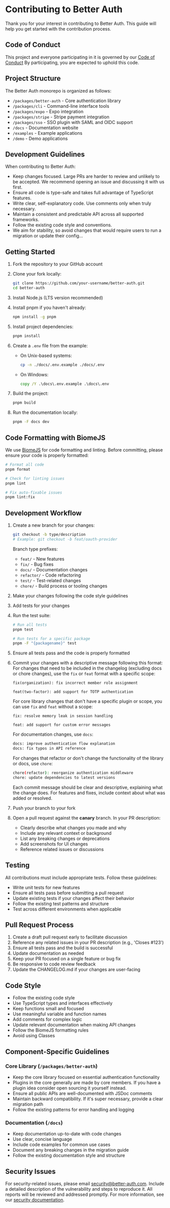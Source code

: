 # Contributing to Better Auth

Thank you for your interest in contributing to Better Auth. This guide will help you get started with the contribution process.

## Code of Conduct

This project and everyone participating in it is governed by our [Code of Conduct](/CODE_OF_CONDUCT.md) By participating, you are expected to uphold this code.

## Project Structure

The Better Auth monorepo is organized as follows:

- `/packages/better-auth` - Core authentication library
- `/packages/cli` - Command-line interface tools
- `/packages/expo` - Expo integration
- `/packages/stripe` - Stripe payment integration
- `/packages/sso` - SSO plugin with SAML and OIDC support
- `/docs` - Documentation website
- `/examples` - Example applications
- `/demo` - Demo applications

## Development Guidelines

When contributing to Better Auth:

- Keep changes focused. Large PRs are harder to review and unlikely to be accepted. We recommend opening an issue and discussing it with us first.
- Ensure all code is type-safe and takes full advantage of TypeScript features.
- Write clear, self-explanatory code. Use comments only when truly necessary.
- Maintain a consistent and predictable API across all supported frameworks.
- Follow the existing code style and conventions.
- We aim for stability, so avoid changes that would require users to run a migration or update their config...

## Getting Started

1. Fork the repository to your GitHub account
2. Clone your fork locally:
   ```bash
   git clone https://github.com/your-username/better-auth.git
   cd better-auth
   ```
3. Install Node.js (LTS version recommended)
4. Install pnpm if you haven't already:
   ```bash
   npm install -g pnpm
   ```
5. Install project dependencies:
   ```bash
   pnpm install
   ```

6. Create a `.env` file from the example:
   - On Unix-based systems:
     ```bash
     cp -n ./docs/.env.example ./docs/.env
     ```
   - On Windows:
     ```cmd
     copy /Y .\docs\.env.example .\docs\.env
     ```

7. Build the project:
   ```bash
   pnpm build
   ```

8. Run the documentation locally:
   ```bash
   pnpm -F docs dev
   ```


## Code Formatting with BiomeJS

We use [BiomeJS](https://biomejs.dev/) for code formatting and linting. Before committing, please ensure your code is properly formatted:

```bash
# Format all code
pnpm format

# Check for linting issues
pnpm lint

# Fix auto-fixable issues
pnpm lint:fix
```

## Development Workflow

1. Create a new branch for your changes:
   ```bash
   git checkout -b type/description
   # Example: git checkout -b feat/oauth-provider
   ```
   
   Branch type prefixes:
   - `feat/` - New features
   - `fix/` - Bug fixes
   - `docs/` - Documentation changes
   - `refactor/` - Code refactoring
   - `test/` - Test-related changes
   - `chore/` - Build process or tooling changes

2. Make your changes following the code style guidelines
3. Add tests for your changes
4. Run the test suite:
   ```bash
   # Run all tests
   pnpm test
   
   # Run tests for a specific package
   pnpm -F "{packagename}" test
   ```
5. Ensure all tests pass and the code is properly formatted
6. Commit your changes with a descriptive message following this format:
   For changes that need to be included in the changelog (excluding docs or chore changes), use the `fix` or `feat` format with a specific scope:
   ```
   fix(organization): fix incorrect member role assignment
   
   feat(two-factor): add support for TOTP authentication
   ```

   For core library changes that don't have a specific plugin or scope, you can use `fix` and `feat` without a scope:
   ```
   fix: resolve memory leak in session handling
   
   feat: add support for custom error messages
   ```

   For documentation changes, use `docs`:
   ```bash
   docs: improve authentication flow explanation
   docs: fix typos in API reference
   ```
   
   For changes that refactor or don't change the functionality of the library or docs, use `chore`:
   ```bash
   chore(refactor): reorganize authentication middleware
   chore: update dependencies to latest versions
   ```

   Each commit message should be clear and descriptive, explaining what the change does. For features and fixes, include context about what was added or resolved.
7. Push your branch to your fork
8. Open a pull request against the **canary** branch. In your PR description:
   - Clearly describe what changes you made and why
   - Include any relevant context or background
   - List any breaking changes or deprecations
   - Add screenshots for UI changes
   - Reference related issues or discussions

## Testing

All contributions must include appropriate tests. Follow these guidelines:

- Write unit tests for new features
- Ensure all tests pass before submitting a pull request
- Update existing tests if your changes affect their behavior
- Follow the existing test patterns and structure
- Test across different environments when applicable

## Pull Request Process

1. Create a draft pull request early to facilitate discussion
2. Reference any related issues in your PR description (e.g., 'Closes #123')
3. Ensure all tests pass and the build is successful
4. Update documentation as needed
5. Keep your PR focused on a single feature or bug fix
6. Be responsive to code review feedback
7. Update the CHANGELOG.md if your changes are user-facing

## Code Style

- Follow the existing code style
- Use TypeScript types and interfaces effectively
- Keep functions small and focused
- Use meaningful variable and function names
- Add comments for complex logic
- Update relevant documentation when making API changes
- Follow the BiomeJS formatting rules
- Avoid using Classes

## Component-Specific Guidelines

### Core Library (`/packages/better-auth`)
- Keep the core library focused on essential authentication functionality
- Plugins in the core generally are made by core members. If you have a plugin idea consider open sourcing it yourself instead. 
- Ensure all public APIs are well-documented with JSDoc comments
- Maintain backward compatibility. If it's super necessary, provide a clear migration path
- Follow the existing patterns for error handling and logging

### Documentation (`/docs`)

- Keep documentation up-to-date with code changes
- Use clear, concise language
- Include code examples for common use cases
- Document any breaking changes in the migration guide
- Follow the existing documentation style and structure

## Security Issues

For security-related issues, please email security@better-auth.com. Include a detailed description of the vulnerability and steps to reproduce it. All reports will be reviewed and addressed promptly. For more information, see our [security documentation](/docs/reference/security).